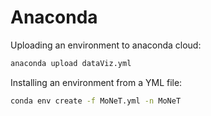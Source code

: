 # Anaconda

Uploading an environment to anaconda cloud:

```bash
anaconda upload dataViz.yml
```

Installing an environment from a YML file:

```bash
conda env create -f MoNeT.yml -n MoNeT
```
